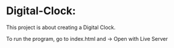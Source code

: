 # Digital-Clock: 
This project is about creating a Digital Clock.

To run the program, go to index.html and -> Open with Live Server
